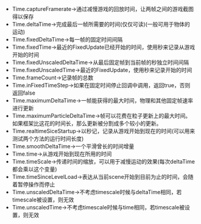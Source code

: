 - Time.captureFramerate->通过减慢游戏的回放时间，让两帧之间的游戏截图得以保存
- Time.deltaTime->完成最后一帧所需要的时间(仅仅可读)(一般可用于物体的运动)
- Time.fixedDeltaTime->每一帧的固定时间间隔
- Time.fixedTime->最近的FixedUpdate已经开始的时间，使用秒来记录从游戏开始的时间
- Time.fixedUnscaledDeltaTime->从最后固定帧到当前帧的秒独立时间间隔
- Time.fixedUnscaledTime->最近的FixedUpdate，使用秒来记录开始的时间
- Time.frameCount->记录帧的总数
- Time.inFixedTimeStep->如果在固定时间停止回调中调用，返回true，否则返回false
- Time.maximumDeltaTime->一帧能获得的最大时间，物理和其他固定帧速率进行更新
- Time.maximumParticleDeltaTime->帧可以花费在粒子更新上的最大时间。如果框架比这花的时间长，那么更新被分割成多个较小的更新。
- Time.realtimeSiceStartup->以秒记，记录从游戏开始到现在的时间(可以用来测试两个方法的运行时间长度)
- Time.smoothDeltaTime->一个平滑曾长的时间增量
- Time.time->从游戏开始到现在所用的时间
- Time.timeScale->传递时间的缩放，可以用于减慢运动的效果(每次deltaTime都会乘以这个变量)
- Time.timeSinceLevelLoad->表达从当前scene开始到目前为止的时间，会随着暂停操作而停止
- Time.unscaledDeltaTime->不考虑timescale时候与deltaTime相同，若timescale被设置，则无效
- Time.unscaledTime->不考虑timescale时候与time相同，若timescale被设置，则无效
